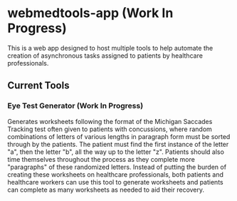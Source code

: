 # webmedtools-app (Work In Progress)

This is a web app designed to host multiple tools to help automate the creation of asynchronous tasks assigned to patients by healthcare professionals.

## Current Tools
### Eye Test Generator (Work In Progress)
Generates worksheets following the format of the Michigan Saccades Tracking test often given to patients with concussions, where random combinations of letters of various lengths in paragraph form must be sorted through by the patients. The patient must find the first instance of the letter "a", then the letter "b", all the way up to the letter "z". Patients should also time themselves throughout the process as they complete more "paragraphs" of these randomized letters. Instead of putting the burden of creating these worksheets on healthcare professionals, both patients and healthcare workers can use this tool to generate worksheets and patients can complete as many worksheets as needed to aid their recovery.

